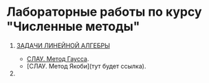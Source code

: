 # Лабораторные работы по курсу "Численные методы"


1. [ЗАДАЧИ ЛИНЕЙНОЙ АЛГЕБРЫ](https://github.com/smoluakov/Numerical-method/tree/master/lab_1)
      * [СЛАУ. Метод Гаусса](https://github.com/smoluakov/Numerical-method/tree/master/lab_1/task_1).
      * [СЛАУ. Метод Якоби](тут будет ссылка).
      
      
2.


